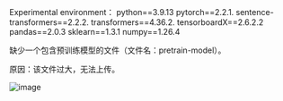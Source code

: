 Experimental environment：
python==3.9.13 
pytorch==2.2.1. 
sentence-transformers==2.2.2. 
transformers==4.36.2. 
tensorboardX==2.6.2.2
pandas==2.0.3
sklearn==1.3.1
numpy==1.26.4


缺少一个包含预训练模型的文件（文件名：pretrain-model）。

原因：该文件过大，无法上传。

![image](https://github.com/user-attachments/assets/2012d8c7-3bd7-4c9f-b7a1-88daef42e46c)
